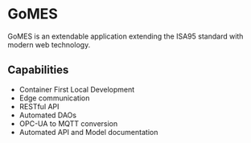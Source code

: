 # GoMES

GoMES is an extendable application extending the ISA95 standard with modern web technology. 

## Capabilities

- Container First Local Development
- Edge communication
- RESTful API
- Automated DAOs
- OPC-UA to MQTT conversion
- Automated API and Model documentation

